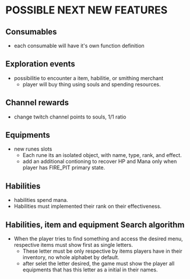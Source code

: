 # POSSIBLE NEXT NEW FEATURES

## Consumables
+ each consumable will have it's own function definition

## Exploration events
+ possibilitie to encounter a item, habilitie, or smithing merchant
    - player will buy thing using souls and spending resources.


## Channel rewards
+ change twitch channel points to souls, 1/1 ratio

## Equipments
+ new runes slots
    - Each rune its an isolated object, with name, type, rank, and effect.
    - add an additional contioning to recover HP and Mana only when player has FIRE_PIT primary state.

## Habilities
+ habilities spend mana.
+ Habilities must implemented their rank on their effectiveness.

## Habilities, item and equipment Search algorithm
+ When the player tries to find something and access the desired menu, respective items must show first as single letters.
    - These letter must be only respective by items players have in their inventory, no whole alphabet by default.
    - after selet the letter desired, the game must show the player all equipments that has this letter as a initial in their names.